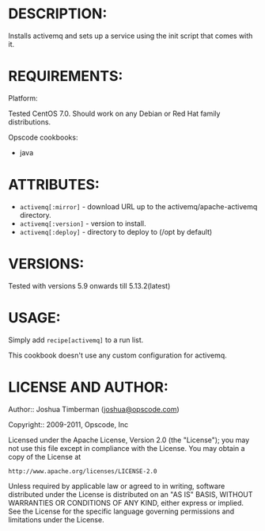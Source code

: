 # DESCRIPTION:

Installs activemq and sets up a service using the init script that comes with it.

# REQUIREMENTS:

Platform:

Tested CentOS 7.0. Should work on any Debian or Red Hat family distributions.

Opscode cookbooks:

* java

# ATTRIBUTES:

* `activemq[:mirror]` - download URL up to the activemq/apache-activemq directory.
* `activemq[:version]` - version to install.
* `activemq[:deploy]` - directory to deploy to (/opt by default)

# VERSIONS:

Tested with versions 5.9 onwards till 5.13.2(latest)


# USAGE:

Simply add `recipe[activemq]` to a run list.

This cookbook doesn't use any custom configuration for activemq.

# LICENSE AND AUTHOR:

Author:: Joshua Timberman (<joshua@opscode.com>)

Copyright:: 2009-2011, Opscode, Inc

Licensed under the Apache License, Version 2.0 (the "License");
you may not use this file except in compliance with the License.
You may obtain a copy of the License at

    http://www.apache.org/licenses/LICENSE-2.0

Unless required by applicable law or agreed to in writing, software
distributed under the License is distributed on an "AS IS" BASIS,
WITHOUT WARRANTIES OR CONDITIONS OF ANY KIND, either express or implied.
See the License for the specific language governing permissions and
limitations under the License.

